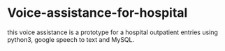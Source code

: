 # Voice-assistance-for-hospital
this voice assistance is a prototype for a hospital outpatient entries using python3, google speech to text and MySQL.
